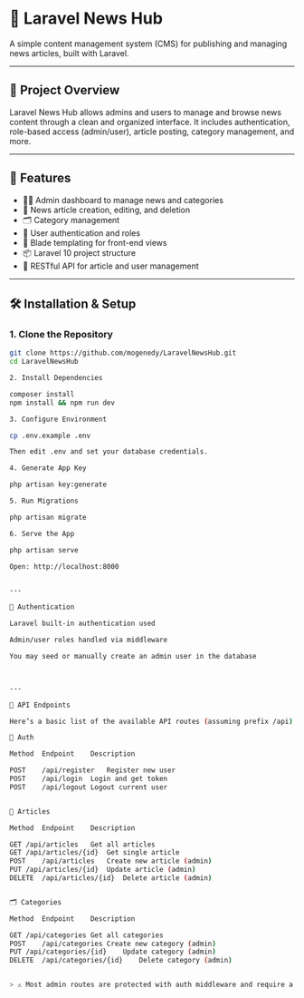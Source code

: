 # 📰 Laravel News Hub

A simple content management system (CMS) for publishing and managing news articles, built with Laravel.

---

## 📌 Project Overview

Laravel News Hub allows admins and users to manage and browse news content through a clean and organized interface. It includes authentication, role-based access (admin/user), article posting, category management, and more.

---

## 🚀 Features

- 🧑‍💼 Admin dashboard to manage news and categories
- 📰 News article creation, editing, and deletion
- 🗂️ Category management
- 👤 User authentication and roles
- 📄 Blade templating for front-end views
- 📦 Laravel 10 project structure
- 🔌 RESTful API for article and user management

---

## 🛠️ Installation & Setup

### 1. Clone the Repository

```bash
git clone https://github.com/mogenedy/LaravelNewsHub.git
cd LaravelNewsHub

2. Install Dependencies

composer install
npm install && npm run dev

3. Configure Environment

cp .env.example .env

Then edit .env and set your database credentials.

4. Generate App Key

php artisan key:generate

5. Run Migrations

php artisan migrate

6. Serve the App

php artisan serve

Open: http://localhost:8000


---

🔐 Authentication

Laravel built-in authentication used

Admin/user roles handled via middleware

You may seed or manually create an admin user in the database



---

📡 API Endpoints

Here’s a basic list of the available API routes (assuming prefix /api):

🔑 Auth

Method	Endpoint	Description

POST	/api/register	Register new user
POST	/api/login	Login and get token
POST	/api/logout	Logout current user


📰 Articles

Method	Endpoint	Description

GET	/api/articles	Get all articles
GET	/api/articles/{id}	Get single article
POST	/api/articles	Create new article (admin)
PUT	/api/articles/{id}	Update article (admin)
DELETE	/api/articles/{id}	Delete article (admin)


🗂️ Categories

Method	Endpoint	Description

GET	/api/categories	Get all categories
POST	/api/categories	Create new category (admin)
PUT	/api/categories/{id}	Update category (admin)
DELETE	/api/categories/{id}	Delete category (admin)


> ⚠️ Most admin routes are protected with auth middleware and require a valid token.
